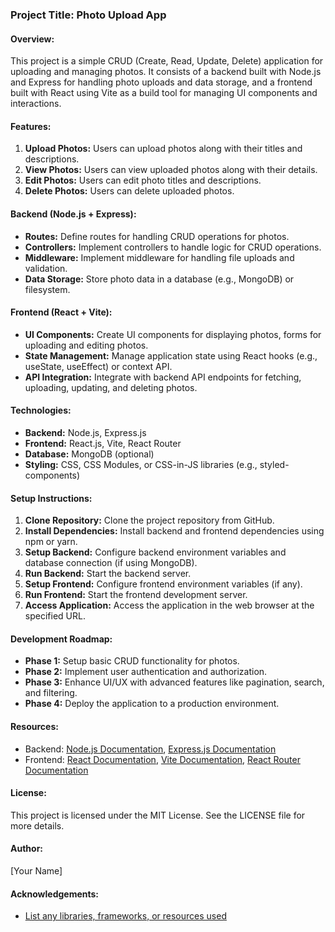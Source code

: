 ### Project Title: Photo Upload App

#### Overview:

This project is a simple CRUD (Create, Read, Update, Delete) application for uploading and managing photos. It consists of a backend built with Node.js and Express for handling photo uploads and data storage, and a frontend built with React using Vite as a build tool for managing UI components and interactions.

#### Features:

1. **Upload Photos:** Users can upload photos along with their titles and descriptions.
2. **View Photos:** Users can view uploaded photos along with their details.
3. **Edit Photos:** Users can edit photo titles and descriptions.
4. **Delete Photos:** Users can delete uploaded photos.

#### Backend (Node.js + Express):

- **Routes:** Define routes for handling CRUD operations for photos.
- **Controllers:** Implement controllers to handle logic for CRUD operations.
- **Middleware:** Implement middleware for handling file uploads and validation.
- **Data Storage:** Store photo data in a database (e.g., MongoDB) or filesystem.

#### Frontend (React + Vite):

- **UI Components:** Create UI components for displaying photos, forms for uploading and editing photos.
- **State Management:** Manage application state using React hooks (e.g., useState, useEffect) or context API.
- **API Integration:** Integrate with backend API endpoints for fetching, uploading, updating, and deleting photos.

#### Technologies:

- **Backend:** Node.js, Express.js
- **Frontend:** React.js, Vite, React Router
- **Database:** MongoDB (optional)
- **Styling:** CSS, CSS Modules, or CSS-in-JS libraries (e.g., styled-components)

#### Setup Instructions:

1. **Clone Repository:** Clone the project repository from GitHub.
2. **Install Dependencies:** Install backend and frontend dependencies using npm or yarn.
3. **Setup Backend:** Configure backend environment variables and database connection (if using MongoDB).
4. **Run Backend:** Start the backend server.
5. **Setup Frontend:** Configure frontend environment variables (if any).
6. **Run Frontend:** Start the frontend development server.
7. **Access Application:** Access the application in the web browser at the specified URL.

#### Development Roadmap:

- **Phase 1:** Setup basic CRUD functionality for photos.
- **Phase 2:** Implement user authentication and authorization.
- **Phase 3:** Enhance UI/UX with advanced features like pagination, search, and filtering.
- **Phase 4:** Deploy the application to a production environment.

#### Resources:

- Backend: [Node.js Documentation](https://nodejs.org/en/docs/), [Express.js Documentation](https://expressjs.com/)
- Frontend: [React Documentation](https://reactjs.org/docs/getting-started.html), [Vite Documentation](https://vitejs.dev/), [React Router Documentation](https://reactrouter.com/)

#### License:

This project is licensed under the MIT License. See the LICENSE file for more details.

#### Author:

[Your Name]

#### Acknowledgements:

- [List any libraries, frameworks, or resources used](#)
